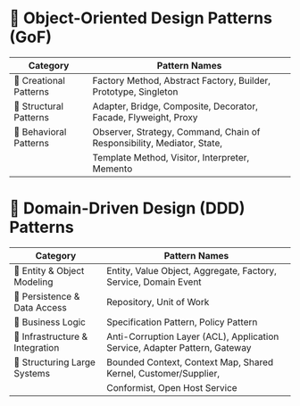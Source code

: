 # 🧱 Object-Oriented Design Patterns (GoF)

| Category              | Pattern Names                                                                 |
|-----------------------|-------------------------------------------------------------------------------|
| 🔹 Creational Patterns| Factory Method, Abstract Factory, Builder, Prototype, Singleton              |
| 🔹 Structural Patterns| Adapter, Bridge, Composite, Decorator, Facade, Flyweight, Proxy              |
| 🔹 Behavioral Patterns| Observer, Strategy, Command, Chain of Responsibility, Mediator, State,       |
|                       | Template Method, Visitor, Interpreter, Memento                               |



# 🧠 Domain-Driven Design (DDD) Patterns

| Category                     | Pattern Names                                                                 |
|------------------------------|------------------------------------------------------------------------------|
| 🔹 Entity & Object Modeling  | Entity, Value Object, Aggregate, Factory, Service, Domain Event              |
| 🔹 Persistence & Data Access | Repository, Unit of Work                                                     |
| 🔹 Business Logic            | Specification Pattern, Policy Pattern                                        |
| 🔹 Infrastructure & Integration | Anti-Corruption Layer (ACL), Application Service, Adapter Pattern, Gateway  |
| 🔹 Structuring Large Systems | Bounded Context, Context Map, Shared Kernel, Customer/Supplier,              |
|                              | Conformist, Open Host Service                                                |
